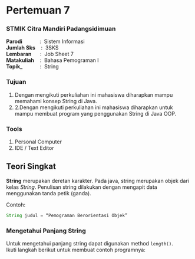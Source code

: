 # Pertemuan 7

### STMIK Citra Mandiri Padangsidimuan

**Parodi**&nbsp;&nbsp;&nbsp;&nbsp;&nbsp;&nbsp;&nbsp;&nbsp;&nbsp;&nbsp;&nbsp;&nbsp;:&nbsp;&nbsp;Sistem Informasi <br>
**Jumlah Sks**&nbsp;&nbsp;&nbsp;&nbsp;:&nbsp;&nbsp;3SKS <br>
**Lembaran**&nbsp;&nbsp;&nbsp;&nbsp;&nbsp;&nbsp;:&nbsp;&nbsp;Job Sheet 7 <br>
**Matakuliah**&nbsp;&nbsp;&nbsp;&nbsp;:&nbsp;&nbsp;Bahasa Pemograman I <br>
**Topik_**&nbsp;&nbsp;&nbsp;&nbsp;&nbsp;&nbsp;&nbsp;&nbsp;&nbsp;&nbsp;&nbsp;&nbsp;:&nbsp;&nbsp;String

### Tujuan

1. Dengan mengikuti perkuliahan ini mahasiswa diharapkan mampu memahami konsep String di Java.
2. 2.Dengan mengikuti perkuliahan ini mahasiswa diharapkan untuk mampu membuat program yang penggunakan String di Java OOP.

### Tools

1. Personal Computer
2. IDE / Text Editor

## Teori Singkat

**String** merupakan deretan karakter. Pada java, string merupakan objek dari kelas _String_. Penulisan string dilakukan dengan mengapit data menggunakan tanda petik (ganda).

Contoh:
```java 
String judul = “Pemograman Berorientasi Objek”
```

### Mengetahui Panjang String

Untuk mengetahui panjang string dapat digunakan method `length()`. <br>
Ikuti langkah berikut untuk membuat contoh programnya:

